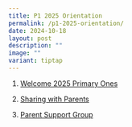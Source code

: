 ```yaml
---
title: P1 2025 Orientation
permalink: /p1-2025-orientation/
date: 2024-10-18
layout: post
description: ""
image: ""
variant: tiptap
---
```

<ol data-tight="true" class="tight">
<li>
<p><a href="/files/BTPS_P_2025_P1_Orientation.pdf" rel="noopener noreferrer nofollow" target="_blank">Welcome 2025 Primary Ones</a>
</p>
</li>
<li>
<p><a href="/files/BTPS_YH_2025_P1_Orientation.pdf" rel="noopener noreferrer nofollow" target="_blank">Sharing with Parents</a>
</p>
</li>
<li>
<p><a href="/files/BTPS_PSG_2025_P1_orientation.pdf" rel="noopener noreferrer nofollow" target="_blank">Parent Support Group</a>
</p>
</li>
</ol>
<p></p>
